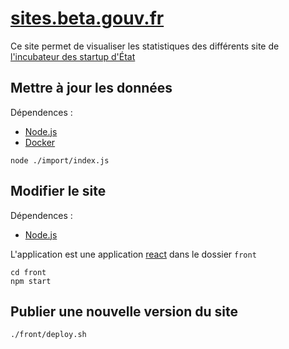 # [sites.beta.gouv.fr](sites.beta.gouv.fr)

Ce site permet de visualiser les statistiques des différents site de [l'incubateur des startup d'État](beta.gouv.fr)

## Mettre à jour les données


Dépendences :
 * [Node.js]
 * [Docker]


```
node ./import/index.js
```
## Modifier le site

Dépendences :
 * [Node.js]

L'application est une application [react] dans le dossier `front`

```
cd front
npm start
```

## Publier une nouvelle version du site

```
./front/deploy.sh
```



[Node.js]: https://nodejs.org/en/
[Docker]: https://www.docker.com/
[react]: https://facebook.github.io/react/
